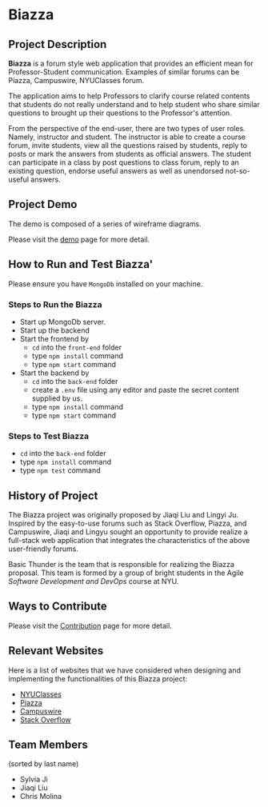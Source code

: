 # Biazza

## Project Description
__Biazza__ is a forum style web application that provides an efficient mean for Professor-Student communication. Examples of similar forums can be Piazza, Campuswire, NYUClasses forum.

The application aims to help Professors to clarify course related contents that students do not really understand and to help student who share similar questions to brought up their questions to the Professor's attention.

From the perspective of the end-user, there are two types of user roles. Namely, instructor and student. The instructor is able to create a course forum, invite students, view all the questions raised by students, reply to posts or mark the answers from students as official answers. The student can participate in a class by post questions to class forum, reply to an existing question, endorse useful answers as well as unendorsed not-so-useful answers.

## Project Demo
The demo is composed of a series of wireframe diagrams.

Please visit the [demo](https://invis.io/28W5IVVJ67M) page for more detail.

## How to Run and Test Biazza'

Please ensure you have `MongoDb` installed on your machine.
### Steps to Run the Biazza
* Start up MongoDb server.
* Start up the backend
* Start the frontend by
  * `cd` into the `front-end` folder
  * type `npm install` command
  * type `npm start` command
* Start the backend by
  * `cd` into the `back-end` folder
  * create a `.env` file using any editor and paste the secret content supplied by us.
  * type `npm install` command
  * type `npm start` command

### Steps to Test Biazza
  * `cd` into the `back-end` folder
  * type `npm install` command
  * type `npm test` command

## History of Project
The Biazza project was originally proposed by Jiaqi Liu and Lingyi Ju. Inspired by the easy-to-use forums such as Stack Overflow, Piazza, and Campuswire, Jiaqi and Lingyu sought an opportunity to provide realize a full-stack web application that integrates the characteristics of the above user-friendly forums.

Basic Thunder is the team that is responsible for realizing the Biazza proposal. This team is formed by a group of bright students in the Agile _Software Development and DevOps_ course at NYU.

## Ways to Contribute
Please visit the [Contribution](https://github.com/nyu-software-engineering/spring-2020-basic-thunder/blob/master/CONTRIBUTING.md) page for more detail.

## Relevant Websites
Here is a list of websites that we have considered when designing and implementing the functionalities of this Biazza project:
* [NYUClasses](https://newclasses.nyu.edu)
* [Piazza](https://www.google.com)
* [Campuswire](https://campuswire.com/)
* [Stack Overflow](https://stackoverflow.com/)

## Team Members
(sorted by last name)
  * Sylvia Ji
  * Jiaqi Liu
  * Chris Molina
